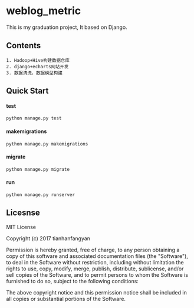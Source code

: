 # weblog_metric
This is my graduation project, It based on Django.

## Contents
    1. Hadoop+Hive构建数据仓库
    2. django+echarts网站开发
    3. 数据清洗，数据模型构建

## Quick Start

#### test
    python manage.py test

#### makemigrations
    python manage.py makemigrations
    
#### migrate
    python manage.py migrate
    
#### run
    python manage.py runserver


## Licesnse

MIT License

Copyright (c) 2017 tianhanfangyan

Permission is hereby granted, free of charge, to any person obtaining a copy
of this software and associated documentation files (the "Software"), to deal
in the Software without restriction, including without limitation the rights
to use, copy, modify, merge, publish, distribute, sublicense, and/or sell
copies of the Software, and to permit persons to whom the Software is
furnished to do so, subject to the following conditions:

The above copyright notice and this permission notice shall be included in all
copies or substantial portions of the Software.




